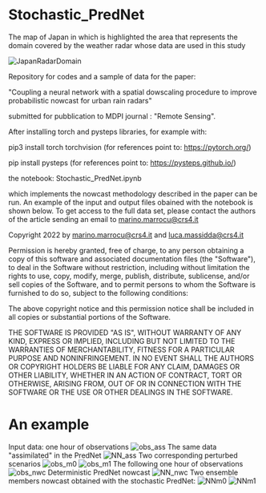 # Stochastic_PredNet

The map of Japan in which is highlighted the area that represents the domain covered by the weather radar whose data are used in this study

![JapanRadarDomain](https://user-images.githubusercontent.com/32863682/182106966-8595738a-b0a7-420e-b9e0-885da39a4149.jpg)

Repository for codes and a sample of data for the paper:

"Coupling a neural network with a spatial dowscaling procedure to improve probabilistic nowcast for urban rain radars"

submitted for pubblication to MDPI journal : "Remote Sensing".

After installing torch and pysteps libraries, for example with:

pip3 install torch torchvision (for references point to: https://pytorch.org/)

pip install pysteps (for references point to: https://pysteps.github.io/)

the notebook: Stochastic_PredNet.ipynb

which implements the nowcast methodology described in the paper can be run.
An example of the input and output files obained with the notebook is shown below.
To get access to the full data set, please contact the authors of the article sending an email to marino.marrocu@crs4.it

Copyright 2022 by marino.marrocu@crs4.it and luca.massidda@crs4.it

Permission is hereby granted, free of charge, to any person obtaining a copy of this software and associated documentation files (the "Software"), to deal in the Software without restriction, including without limitation the rights to use, copy, modify, merge, publish, distribute, sublicense, and/or sell copies of the Software, and to permit persons to whom the Software is furnished to do so, subject to the following conditions:

The above copyright notice and this permission notice shall be included in all copies or substantial portions of the Software.

THE SOFTWARE IS PROVIDED "AS IS", WITHOUT WARRANTY OF ANY KIND, EXPRESS OR IMPLIED, INCLUDING BUT NOT LIMITED TO THE WARRANTIES OF MERCHANTABILITY, FITNESS FOR A PARTICULAR PURPOSE AND NONINFRINGEMENT. IN NO EVENT SHALL THE AUTHORS OR COPYRIGHT HOLDERS BE LIABLE FOR ANY CLAIM, DAMAGES OR OTHER LIABILITY, WHETHER IN AN ACTION OF CONTRACT, TORT OR OTHERWISE, ARISING FROM, OUT OF OR IN CONNECTION WITH THE SOFTWARE OR THE USE OR OTHER DEALINGS IN THE SOFTWARE.
  

# An example

Input data: one hour of observations
![obs_ass](https://user-images.githubusercontent.com/32863682/182308793-5b4997dd-caa5-4e4a-b164-4dab7fcdd5a9.png)
The same data "assimilated" in the PredNet
![NN_ass](https://user-images.githubusercontent.com/32863682/182146795-dcc32b60-5e7e-4bfc-a838-c31a9a047920.png)
Two corresponding perturbed scenarios
![obs_m0](https://user-images.githubusercontent.com/32863682/182146974-3e53725e-cc26-43f2-9197-1b7196519140.png)
![obs_m1](https://user-images.githubusercontent.com/32863682/182146990-b7771d40-9d5d-4094-bd6b-8eaad74e4a8d.png)
The following one hour of observations
![obs_nwc](https://user-images.githubusercontent.com/32863682/182147209-5460433c-87f2-45d5-bbd8-931262eb0a17.png)
Deterministic PredNet nowcast 
![NN_nwc](https://user-images.githubusercontent.com/32863682/182147390-507c07d6-16ba-4e33-b3ad-504e0f0e97c7.png)
Two ensemble members nowcast obtained with the stochastic PredNet:
![NNm0](https://user-images.githubusercontent.com/32863682/182147510-cac14594-8b8e-41ac-b463-47172bb7337a.png) 
![NNm1](https://user-images.githubusercontent.com/32863682/182147522-57ed7840-fdaa-4c4a-9d37-23a719d963d9.png)
